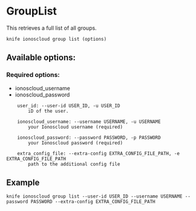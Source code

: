 # GroupList

This retrieves a full list of all groups.

```text
knife ionoscloud group list (options)
```

## Available options:

### Required options:

* ionoscloud\_username
* ionoscloud\_password

```text
    user_id: --user-id USER_ID, -u USER_ID
        iD of the user.

    ionoscloud_username: --username USERNAME, -u USERNAME
        your Ionoscloud username (required)

    ionoscloud_password: --password PASSWORD, -p PASSWORD
        your Ionoscloud password (required)

    extra_config_file: --extra-config EXTRA_CONFIG_FILE_PATH, -e EXTRA_CONFIG_FILE_PATH
        path to the additional config file
```

## Example

```text
knife ionoscloud group list --user-id USER_ID --username USERNAME --password PASSWORD --extra-config EXTRA_CONFIG_FILE_PATH
```

